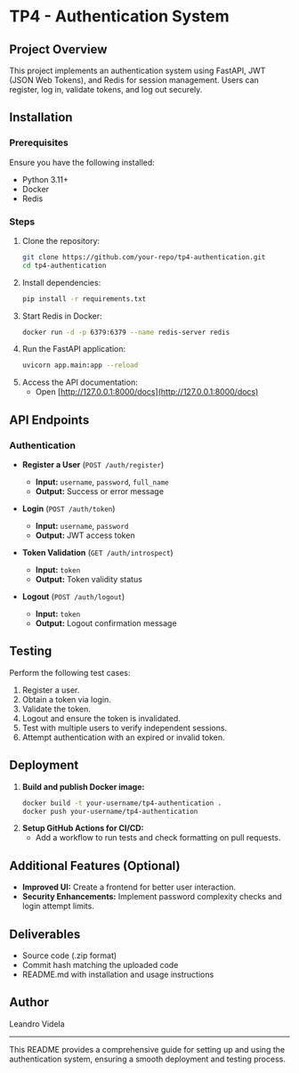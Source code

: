 # TP4 - Authentication System

## Project Overview
This project implements an authentication system using FastAPI, JWT (JSON Web Tokens), and Redis for session management. Users can register, log in, validate tokens, and log out securely.

## Installation
### Prerequisites
Ensure you have the following installed:
- Python 3.11+
- Docker
- Redis

### Steps
1. Clone the repository:
   ```bash
   git clone https://github.com/your-repo/tp4-authentication.git
   cd tp4-authentication
   ```
2. Install dependencies:
   ```bash
   pip install -r requirements.txt
   ```
3. Start Redis in Docker:
   ```bash
   docker run -d -p 6379:6379 --name redis-server redis
   ```
4. Run the FastAPI application:
   ```bash
   uvicorn app.main:app --reload
   ```
5. Access the API documentation:
   - Open [http://127.0.0.1:8000/docs](http://127.0.0.1:8000/docs)

## API Endpoints
### Authentication
- **Register a User** (`POST /auth/register`)
  - **Input:** `username`, `password`, `full_name`
  - **Output:** Success or error message

- **Login** (`POST /auth/token`)
  - **Input:** `username`, `password`
  - **Output:** JWT access token

- **Token Validation** (`GET /auth/introspect`)
  - **Input:** `token`
  - **Output:** Token validity status

- **Logout** (`POST /auth/logout`)
  - **Input:** `token`
  - **Output:** Logout confirmation message

## Testing
Perform the following test cases:
1. Register a user.
2. Obtain a token via login.
3. Validate the token.
4. Logout and ensure the token is invalidated.
5. Test with multiple users to verify independent sessions.
6. Attempt authentication with an expired or invalid token.

## Deployment
1. **Build and publish Docker image:**
   ```bash
   docker build -t your-username/tp4-authentication .
   docker push your-username/tp4-authentication
   ```
2. **Setup GitHub Actions for CI/CD:**
   - Add a workflow to run tests and check formatting on pull requests.

## Additional Features (Optional)
- **Improved UI:** Create a frontend for better user interaction.
- **Security Enhancements:** Implement password complexity checks and login attempt limits.

## Deliverables
- Source code (.zip format)
- Commit hash matching the uploaded code
- README.md with installation and usage instructions

## Author
Leandro Videla

---
This README provides a comprehensive guide for setting up and using the authentication system, ensuring a smooth deployment and testing process.

